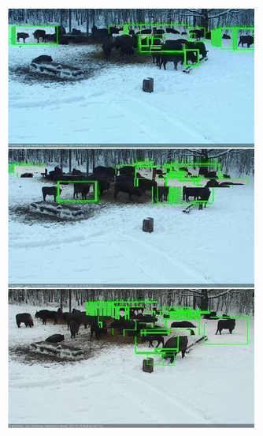 ![20210128-074624-075625](in2/20210128/20210128-074624-075625_0_.jpg)
![20210128-075632-080638](in2/20210128/20210128-075632-080638_0_.jpg)
![20210128-080644-081650](in2/20210128/20210128-080644-081650_0_.jpg)
